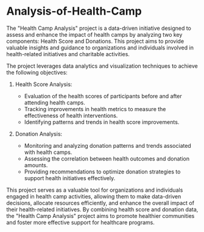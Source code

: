 # Analysis-of-Health-Camp


The "Health Camp Analysis" project is a data-driven initiative designed to assess and enhance the impact of health camps by analyzing two key components: Health Score and Donations. This project aims to provide valuable insights and guidance to organizations and individuals involved in health-related initiatives and charitable activities.

The project leverages data analytics and visualization techniques to achieve the following objectives:

1. Health Score Analysis:
   - Evaluation of the health scores of participants before and after attending health camps.
   - Tracking improvements in health metrics to measure the effectiveness of health interventions.
   - Identifying patterns and trends in health score improvements.

2. Donation Analysis:
   - Monitoring and analyzing donation patterns and trends associated with health camps.
   - Assessing the correlation between health outcomes and donation amounts.
   - Providing recommendations to optimize donation strategies to support health initiatives effectively.

This project serves as a valuable tool for organizations and individuals engaged in health camp activities, allowing them to make data-driven decisions, allocate resources efficiently, and enhance the overall impact of their health-related initiatives. By combining health score and donation data, the "Health Camp Analysis" project aims to promote healthier communities and foster more effective support for healthcare programs.
